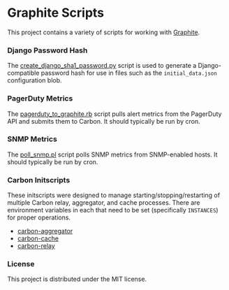 Graphite Scripts
================

This project contains a variety of scripts for working with [Graphite](https://github.com/graphite-project).

### Django Password Hash

The [create_django_sha1_password.py](https://github.com/obfuscurity/graphite-scripts/blob/master/bin/create_django_sha1_password.py) script is used to generate a Django-compatible password hash for use in files such as the `initial_data.json` configuration blob.

### PagerDuty Metrics

The [pagerduty_to_graphite.rb](https://github.com/obfuscurity/graphite-scripts/blob/master/bin/pagerduty_to_graphite.rb) script pulls alert metrics from the PagerDuty API and submits them to Carbon. It should typically be run by cron.

### SNMP Metrics

The [poll_snmp.pl](https://github.com/obfuscurity/graphite-scripts/blob/master/bin/poll_snmp.pl) script polls SNMP metrics from SNMP-enabled hosts. It should typically be run by cron.

### Carbon Initscripts

These initscripts were designed to manage starting/stopping/restarting of multiple Carbon relay, aggregator, and cache processes. There are environment variables in each that need to be set (specifically `INSTANCES`) for proper operations.

* [carbon-aggregator](https://github.com/obfuscurity/graphite-scripts/blob/master/init.d/carbon-aggregator)
* [carbon-cache](https://github.com/obfuscurity/graphite-scripts/blob/master/init.d/carbon-cache)
* [carbon-relay](https://github.com/obfuscurity/graphite-scripts/blob/master/init.d/carbon-relay)

### License

This project is distributed under the MIT license.

